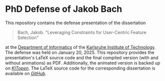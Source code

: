 # PhD Defense of Jakob Bach

This repository contains the defense presentation of the dissertation

> Bach, Jakob. "Leveraging Constraints for User-Centric Feature Selection"

at the [Department of Informatics](https://www.informatik.kit.edu/english/index.php) of the [Karlsruhe Institute of Technology](https://www.kit.edu/english/).
The defense was held on January 20, 2025.
This repository provides the presentation's LaTeX source code and the final compiled version (with and without animations) as PDF.
Additionally, the animated version is backed up on [*KITopen*](https://doi.org/10.5445/IR/1000178247).
The LaTeX source code for the corresponding dissertation is available on [*GitHub*](https://github.com/Jakob-Bach/PhD-Thesis).
